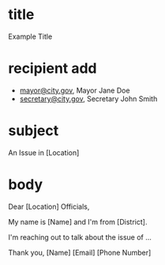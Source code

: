 # title
Example Title
# recipient add
* mayor@city.gov, Mayor Jane Doe
* secretary@city.gov, Secretary John Smith
# subject
An Issue in [Location]
# body
Dear [Location] Officials,

My name is [Name] and I'm from [District].

I'm reaching out to talk about the issue of ...

Thank you,
[Name]
[Email] 
[Phone Number]
